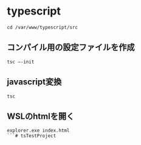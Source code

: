 # typescript
```
cd /var/www/typescript/src
```

## コンパイル用の設定ファイルを作成
```
tsc –-init
```
## javascript変換
```
tsc
```
## WSLのhtmlを開く 
```
explorer.exe index.html
```# tsTestProject
